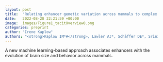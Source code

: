 ```yaml
---
layout: post
title:  "Relating enhancer genetic variation across mammals to complex phenotypes using machine learning."
date:   2022-08-28 22:21:59 +00:00
image:  images/Figure1_tacitOverview8.png
categories: preprint
author: "Irene Kaplow"
authors: "<strong>Kaplow IM*#</strong>, Lawler AJ*, Schäffer DE*, Srinivasan C., Wirthlin ME, Phan BN, Zhang X, Foley K, Prasad K, Brown AR, Zoonomia Project Consortium, Meyer WK, Pfenning AR#"
---
```

A new machine learning-based approach associates enhancers with the evolution of brain size and behavior across mammals.

